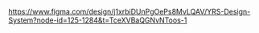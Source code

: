 https://www.figma.com/design/j1xrbiDUnPgOePs8MvLQAV/YRS-Design-System?node-id=125-1284&t=TceXVBaQGNvNToos-1
